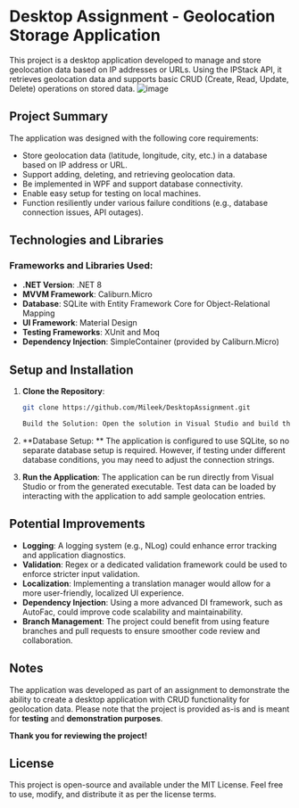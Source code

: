 # Desktop Assignment - Geolocation Storage Application

This project is a desktop application developed to manage and store geolocation data based on IP addresses or URLs. Using the IPStack API, it retrieves geolocation data and supports basic CRUD (Create, Read, Update, Delete) operations on stored data.
![image](https://github.com/user-attachments/assets/8839323e-3a66-42bb-b526-09f8f300ce7e)

## Project Summary

The application was designed with the following core requirements:
- Store geolocation data (latitude, longitude, city, etc.) in a database based on IP address or URL.
- Support adding, deleting, and retrieving geolocation data.
- Be implemented in WPF and support database connectivity.
- Enable easy setup for testing on local machines.
- Function resiliently under various failure conditions (e.g., database connection issues, API outages).

## Technologies and Libraries

### Frameworks and Libraries Used:
- **.NET Version**: .NET 8
- **MVVM Framework**: Caliburn.Micro
- **Database**: SQLite with Entity Framework Core for Object-Relational Mapping
- **UI Framework**: Material Design
- **Testing Frameworks**: XUnit and Moq
- **Dependency Injection**: SimpleContainer (provided by Caliburn.Micro)

## Setup and Installation

1. **Clone the Repository**:
   ```bash
   git clone https://github.com/Mileek/DesktopAssignment.git

   Build the Solution: Open the solution in Visual Studio and build the project.

2. **Database Setup: **
The application is configured to use SQLite, so no separate database setup is required. However, if testing under different database conditions, you may need to adjust the connection strings.

3. **Run the Application**:
 The application can be run directly from Visual Studio or from the generated executable. Test data can be loaded by interacting with the application to add sample geolocation entries.

## Potential Improvements
- **Logging**: A logging system (e.g., NLog) could enhance error tracking and application diagnostics.
- **Validation**: Regex or a dedicated validation framework could be used to enforce stricter input validation.
- **Localization**: Implementing a translation manager would allow for a more user-friendly, localized UI experience.
- **Dependency Injection**: Using a more advanced DI framework, such as AutoFac, could improve code scalability and maintainability.
- **Branch Management**: The project could benefit from using feature branches and pull requests to ensure smoother code review and collaboration.
## Notes
The application was developed as part of an assignment to demonstrate the ability to create a desktop application with CRUD functionality for geolocation data. Please note that the project is provided as-is and is meant for **testing** and **demonstration purposes**.

**Thank you for reviewing the project!**

## License
This project is open-source and available under the MIT License. Feel free to use, modify, and distribute it as per the license terms.
